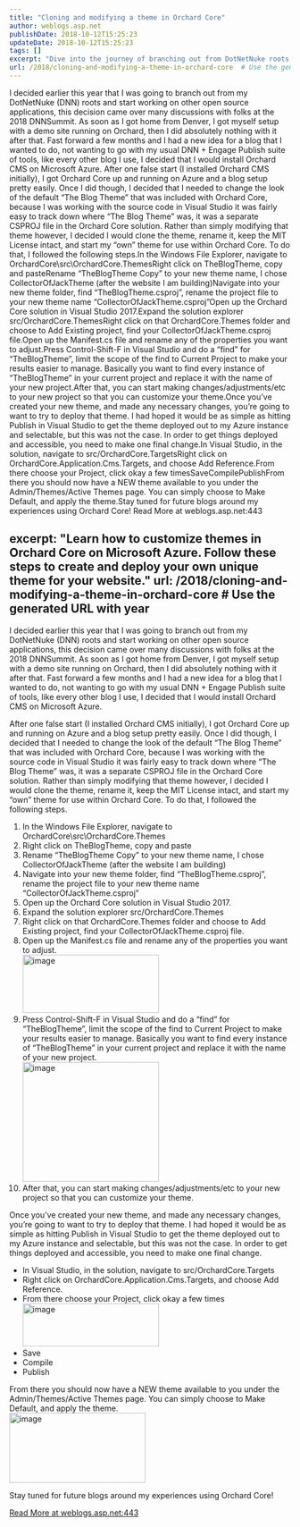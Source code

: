 ```yaml
---
title: "Cloning and modifying a theme in Orchard Core"
author: weblogs.asp.net
publishDate: 2018-10-12T15:25:23
updateDate: 2018-10-12T15:25:23
tags: []
excerpt: "Dive into the journey of branching out from DotNetNuke roots and setting up a new blog with Orchard CMS on Microsoft Azure, including customizable themes."
url: /2018/cloning-and-modifying-a-theme-in-orchard-core  # Use the generated URL with year
---
```

I decided earlier this year that I was going to branch out from my DotNetNuke (DNN) roots and start working on other open source applications, this decision came over many discussions with folks at the 2018 DNNSummit. As soon as I got home from Denver, I got myself setup with a demo site running on Orchard, then I did absolutely nothing with it after that. Fast forward a few months and I had a new idea for a blog that I wanted to do, not wanting to go with my usual DNN + Engage Publish suite of tools, like every other blog I use, I decided that I would install Orchard CMS on Microsoft Azure. After one false start (I installed Orchard CMS initially), I got Orchard Core up and running on Azure and a blog setup pretty easily. Once I did though, I decided that I needed to change the look of the default “The Blog Theme” that was included with Orchard Core, because I was working with the source code in Visual Studio it was fairly easy to track down where “The Blog Theme” was, it was a separate CSPROJ file in the Orchard Core solution. Rather than simply modifying that theme however, I decided I would clone the theme, rename it, keep the MIT License intact, and start my “own” theme for use within Orchard Core. To do that, I followed the following steps.In the Windows File Explorer, navigate to OrchardCore\src\OrchardCore.ThemesRight click on TheBlogTheme, copy and pasteRename “TheBlogTheme Copy” to your new theme name, I chose CollectorOfJackTheme (after the website I am building)Navigate into your new theme folder, find “TheBlogTheme.csproj”, rename the project file to your new theme name “CollectorOfJackTheme.csproj”Open up the Orchard Core solution in Visual Studio 2017.Expand the solution explorer src/OrchardCore.ThemesRight click on that OrchardCore.Themes folder and choose to Add Existing project, find your CollectorOfJackTheme.csproj file.Open up the Manifest.cs file and rename any of the properties you want to adjust.Press Control-Shift-F in Visual Studio and do a “find” for “TheBlogTheme”, limit the scope of the find to Current Project to make your results easier to manage. Basically you want to find every instance of “TheBlogTheme” in your current project and replace it with the name of your new project.After that, you can start making changes/adjustments/etc to your new project so that you can customize your theme.Once you’ve created your new theme, and made any necessary changes, you’re going to want to try to deploy that theme. I had hoped it would be as simple as hitting Publish in Visual Studio to get the theme deployed out to my Azure instance and selectable, but this was not the case. In order to get things deployed and accessible, you need to make one final change.In Visual Studio, in the solution, navigate to src/OrchardCore.TargetsRight click on OrchardCore.Application.Cms.Targets, and choose Add Reference.From there choose your Project, click okay a few timesSaveCompilePublishFrom there you should now have a NEW theme available to you under the Admin/Themes/Active Themes page. You can simply choose to Make Default, and apply the theme.Stay tuned for future blogs around my experiences using Orchard Core! Read More at weblogs.asp.net:443

excerpt: "Learn how to customize themes in Orchard Core on Microsoft Azure. Follow these steps to create and deploy your own unique theme for your website."
url: /2018/cloning-and-modifying-a-theme-in-orchard-core  # Use the generated URL with year
---
<p>I decided earlier this year that I was going to branch out from my DotNetNuke (DNN) roots and start working on other open source applications, this decision came over many discussions with folks at the 2018 DNNSummit. As soon as I got home from Denver, I got myself setup with a demo site running on Orchard, then I did absolutely nothing with it after that. Fast forward a few months and I had a new idea for a blog that I wanted to do, not wanting to go with my usual DNN + Engage Publish suite of tools, like every other blog I use, I decided that I would install Orchard CMS on Microsoft Azure. </p><p>After one false start (I installed Orchard CMS initially), I got Orchard Core up and running on Azure and a blog setup pretty easily. Once I did though, I decided that I needed to change the look of the default “The Blog Theme” that was included with Orchard Core, because I was working with the source code in Visual Studio it was fairly easy to track down where “The Blog Theme” was, it was a separate CSPROJ file in the Orchard Core solution. Rather than simply modifying that theme however, I decided I would clone the theme, rename it, keep the MIT License intact, and start my “own” theme for use within Orchard Core. To do that, I followed the following steps.</p><ol><li>In the Windows File Explorer, navigate to OrchardCore\src\OrchardCore.Themes</li><li>Right click on TheBlogTheme, copy and paste</li><li>Rename “TheBlogTheme Copy” to your new theme name, I chose CollectorOfJackTheme (after the website I am building)</li><li>Navigate into your new theme folder, find “TheBlogTheme.csproj”, rename the project file to your new theme name “CollectorOfJackTheme.csproj”</li><li>Open up the Orchard Core solution in Visual Studio 2017.</li><li>Expand the solution explorer src/OrchardCore.Themes</li><li>Right click on that OrchardCore.Themes folder and choose to Add Existing project, find your CollectorOfJackTheme.csproj file.</li><li>Open up the Manifest.cs file and rename any of the properties you want to adjust.<br /><a href="https://aspblogs.blob.core.windows.net/media/christoc/media/image_6A441215.png"><img width="244" height="104" title="image" style="margin: 0px; display: inline; background-image: none;" alt="image" src="https://aspblogs.blob.core.windows.net/media/christoc/media/image_thumb_4DCC4197.png" border="0"></a></li><li>Press Control-Shift-F in Visual Studio and do a “find” for “TheBlogTheme”, limit the scope of the find to Current Project to make your results easier to manage. Basically you want to find every instance of “TheBlogTheme” in your current project and replace it with the name of your new project.<br /><a href="https://aspblogs.blob.core.windows.net/media/christoc/media/image_54131825.png"><img width="244" height="214" title="image" style="margin: 0px; display: inline; background-image: none;" alt="image" src="https://aspblogs.blob.core.windows.net/media/christoc/media/image_thumb_1D38C3DF.png" border="0"></a></li><li>After that, you can start making changes/adjustments/etc to your new project so that you can customize your theme.</li></ol><p>Once you’ve created your new theme, and made any necessary changes, you’re going to want to try to deploy that theme. I had hoped it would be as simple as hitting Publish in Visual Studio to get the theme deployed out to my Azure instance and selectable, but this was not the case. In order to get things deployed and accessible, you need to make one final change.</p><ul><li>In Visual Studio, in the solution, navigate to src/OrchardCore.Targets</li><li>Right click on OrchardCore.Application.Cms.Targets, and choose Add Reference.</li><li>From there choose your Project, click okay a few times<br /><a href="https://aspblogs.blob.core.windows.net/media/christoc/media/image_3151E068.png"><img width="244" height="77" title="image" style="margin: 0px; display: inline; background-image: none;" alt="image" src="https://aspblogs.blob.core.windows.net/media/christoc/media/image_thumb_658609AE.png" border="0"></a></li><li>Save</li><li>Compile</li><li>Publish</li></ul><p>From there you should now have a NEW theme available to you under the Admin/Themes/Active Themes page. You can simply choose to Make Default, and apply the theme.<br /><a href="https://aspblogs.blob.core.windows.net/media/christoc/media/image_5C990820.png"><img width="244" height="125" title="image" style="margin: 0px; display: inline; background-image: none;" alt="image" src="https://aspblogs.blob.core.windows.net/media/christoc/media/image_thumb_57B65464.png" border="0"></a></p><p>Stay tuned for future blogs around my experiences using Orchard Core!</p> <a href="https://weblogs.asp.net:443/christoc/cloning-and-modifying-a-theme-in-orchard-core">Read More at weblogs.asp.net:443</a>

